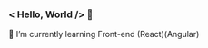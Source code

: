 ### < Hello, World /> 👋

🌱 I’m currently learning Front-end (React)(Angular)

<!--
**WendellMatheus/WendellMatheus** is a ✨ _special_ ✨ repository because its `README.md` (this file) appears on your GitHub profile.

Here are some ideas to get you started:

- 🔭 I’m currently working on ...
- 🌱 I’m currently learning ...
- 👯 I’m looking to collaborate on ...
- 🤔 I’m looking for help with ...
- 💬 Ask me about ...
- 📫 How to reach me: ...
- 😄 Pronouns: ...
- ⚡ Fun fact: ...
[! [Estatísticas do GitHub do Anurag] (https://github-readme-stats.vercel.app/api ? Username = WendellMatheus )] (https://github.com/WendellMatheus/github-readme-stats)
- 
-->
